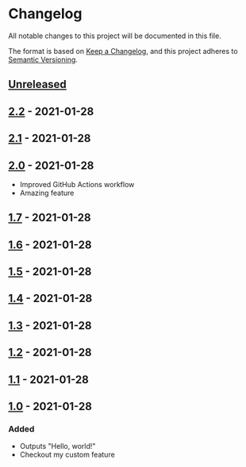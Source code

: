 # Changelog

All notable changes to this project will be documented in this file.

The format is based on [Keep a Changelog](https://keepachangelog.com/en/1.0.0/),
and this project adheres to [Semantic Versioning](https://semver.org/spec/v2.0.0.html).

## [Unreleased]

## [2.2] - 2021-01-28

## [2.1] - 2021-01-28

## [2.0] - 2021-01-28

-   Improved GitHub Actions workflow
-   Amazing feature

## [1.7] - 2021-01-28

## [1.6] - 2021-01-28

## [1.5] - 2021-01-28

## [1.4] - 2021-01-28

## [1.3] - 2021-01-28

## [1.2] - 2021-01-28

## [1.1] - 2021-01-28

## [1.0] - 2021-01-28

### Added

-   Outputs "Hello, world!"
-   Checkout my custom feature

[Unreleased]: https://github.com/thomasdom/calculator/compare/2.2...HEAD

[2.2]: https://github.com/thomasdom/calculator/compare/2.1...2.2

[2.1]: https://github.com/thomasdom/calculator/compare/2.0...2.1

[2.0]: https://github.com/thomasdom/calculator/compare/1.7...2.0

[1.7]: https://github.com/thomasdom/calculator/compare/1.6...1.7

[1.6]: https://github.com/thomasdom/calculator/compare/1.5...1.6

[1.5]: https://github.com/thomasdom/calculator/compare/1.4...1.5

[1.4]: https://github.com/thomasdom/calculator/compare/1.3...1.4

[1.3]: https://github.com/thomasdom/calculator/compare/1.2...1.3

[1.2]: https://github.com/thomasdom/calculator/compare/1.1...1.2

[1.1]: https://github.com/thomasdom/calculator/compare/1.0...1.1

[1.0]: https://github.com/thomasdom/calculator/compare/89fbb54788426750c47c7a3241c58371bcb713d8...1.0
